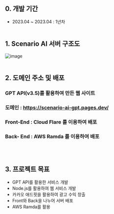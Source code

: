 ## 0. 개발 기간
* 2023.04 ~ 2023.04 : 1년차
<br/><br/>
## 1. Scenario AI 서버 구조도
![image](https://github.com/JeonDaehong/VariousAI_Project/assets/90895144/310345de-62ff-4db0-915b-6abf67442ba2)
<br/><br/>
## 2. 도메인 주소 및 배포
### GPT API(v3.5)를 활용하여 만든 웹 사이트
### 도메인 : https://scenario-ai-gpt.pages.dev/
### Front-End : Cloud Flare 를 이용하여 배포
### Back- End : AWS Ramda 를 이용하여 배포
<br/><br/>
## 3. 프로젝트 목표
* GPT API를 활용한 서비스 개발
* Node.js를 활용하여 웹 서비스 개발
* 카카오 애드핏을 활용하여 광고 수익 창출
* Front와 Back을 나누어 서버 배포
* AWS Ramda를 활용
